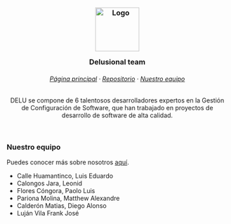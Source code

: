 <h3 align="center">
	<img src="https://avatars.githubusercontent.com/u/179178271?s=400&u=dc599912446e7fd7e6b958e9f73d5759010d1c15&v=4" width="100" alt="Logo"/><br/>
	<img src="https://raw.githubusercontent.com/catppuccin/catppuccin/main/assets/misc/transparent.png" height="30" width="0px"/>
	Delusional team
	<img src="https://raw.githubusercontent.com/catppuccin/catppuccin/main/assets/misc/transparent.png" height="30" width="0px"/>
</h3>

<h6 align="center">
  <a target="_blank" href="https://delusional-team.github.io/">Página principal</a>
  ·
  <a target="_blank" href="https://delusional-team.github.io/DELU/">Repositorio</a>
  ·
  <a target="_blank" href="https://delusional-team.github.io/#team">Nuestro equipo</a>
</h6>



<p align="center">
DELU se compone de 6 talentosos desarrolladores expertos en la Gestión de Configuración de Software, que han trabajado en proyectos de desarrollo de software de alta calidad.
</p>

<br>

### Nuestro equipo

Puedes conocer más sobre nosotros [aquí](https://delusional-team.github.io/#team).

- Calle Huamantinco, Luis Eduardo
- Calongos Jara, Leonid
- Flores Cóngora, Paolo Luis
- Pariona Molina, Matthew Alexandre
- Calderón Matias, Diego Alonso 
- Luján Vila Frank José
